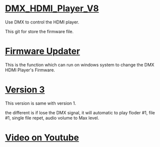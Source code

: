 # [DMX_HDMI_Player_V8](https://github.com/gt1920/DMX_HDMI_Player_V8/)
Use DMX to control the HDMI player.

This git for store the firmware file.

# [Firmware Updater](./Firmware_Updater/)

This is the function which can run on windows system to change the DMX HDMI Player's Firmware.


# [Version 3](./Version_3/)

This version is same with version 1.

the different is if lose the DMX signal, it will automatic to play floder #1, file #1, single file repet, audio volume to Max level.

# [Video on Youtube](https://www.youtube.com/watch?v=7C6FH-xLFSA)
